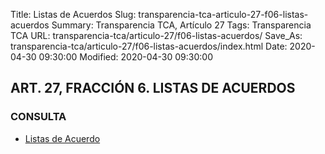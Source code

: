 Title: Listas de Acuerdos
Slug: transparencia-tca-articulo-27-f06-listas-acuerdos
Summary: Transparencia TCA, Artículo 27
Tags: Transparencia TCA
URL: transparencia-tca/articulo-27/f06-listas-acuerdos/
Save_As: transparencia-tca/articulo-27/f06-listas-acuerdos/index.html
Date: 2020-04-30 09:30:00
Modified: 2020-04-30 09:30:00


## ART. 27, FRACCIÓN 6. LISTAS DE ACUERDOS

### CONSULTA

- [Listas de Acuerdo](https://www.pjecz.gob.mx/consultas/listas-de-acuerdos/)



